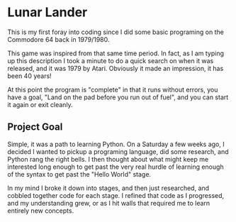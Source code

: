 # Lunar Lander

This is my first foray into coding since I did some basic programing on the Commodore 64 back in 1979/1980.

This game was inspired from that same time period.  In fact, as I am typing up this description I took a minute to do a quick search on when it was released, and it was 1979 by Atari.  Obviously it made an impression, it has been 40 years!

At this point the program is "complete" in that it runs without errors, you have a goal, "Land on the pad before you run out of fuel", and you can start it again or exit cleanly.

## Project Goal

Simple, it was a path to learning Python.  On a Saturday a few weeks ago, I decided I wanted to pickup a programing language, did some research, and Python rang the right bells.  I then thought about what might keep me interested long enough to get past the very real hurdle of learning enough of the syntax to get past the "Hello World" stage.

In my mind I broke it down into stages, and then just researched, and cobbled together code for each stage.  I refined that code as I progressed, and my understanding grew, or as I hit walls that required me to learn entirely new concepts.

